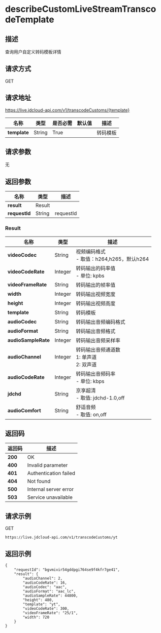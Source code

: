 # describeCustomLiveStreamTranscodeTemplate


## 描述
查询用户自定义转码模板详情


## 请求方式
GET

## 请求地址
https://live.jdcloud-api.com/v1/transcodeCustoms/{template}

|名称|类型|是否必需|默认值|描述|
|---|---|---|---|---|
|**template**|String|True| |转码模板|

## 请求参数
无


## 返回参数
|名称|类型|描述|
|---|---|---|
|**result**|Result| |
|**requestId**|String|requestId|

### Result
|名称|类型|描述|
|---|---|---|
|**videoCodec**|String|视频编码格式<br>  - 取值：h264,h265，默认h264<br>|
|**videoCodeRate**|Integer|转码输出的码率值<br>- 单位: kpbs<br>|
|**videoFrameRate**|String|转码输出的帧率值<br>|
|**width**|Integer|转码输出视频宽度<br>|
|**height**|Integer|转码输出视频高度<br>|
|**template**|String|转码模板<br>|
|**audioCodec**|String|转码输出音频编码格式<br>|
|**audioFormat**|String|转码输出音频格式<br>|
|**audioSampleRate**|Integer|转码输出音频采样率<br>|
|**audioChannel**|Integer|转码输出音频通道数<br>  1: 单声道<br>  2: 双声道<br>|
|**audioCodeRate**|Integer|转码输出音频码率<br>- 单位: kbps<br>|
|**jdchd**|String|京享超清<br>- 取值: jdchd-1.0,off<br>|
|**audioComfort**|String|舒适音频<br>- 取值: on,off<br>|


## 返回码
|返回码|描述|
|---|---|
|**200**|OK|
|**400**|Invalid parameter|
|**401**|Authentication failed|
|**404**|Not found|
|**500**|Internal server error|
|**503**|Service unavailable|

## 请求示例
GET
```
https://live.jdcloud-api.com/v1/transcodeCustoms/yt
```

## 返回示例
```
{
    "requestId": "bgvmivir54gddpgi764se9f4kfr7ge41", 
    "result": {
        "audioChannel": 2, 
        "audioCodeRate": 16, 
        "audioCodec": "aac", 
        "audioFormat": "aac_lc", 
        "audioSampleRate": 44800, 
        "height": 480, 
        "template": "yt", 
        "videoCodeRate": 300, 
        "videoFrameRate": "25/1", 
        "width": 720
    }
}
```
